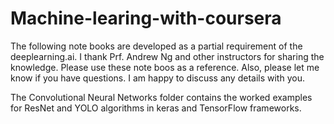# Machine-learing-with-coursera
The following note books are developed as a partial requirement of the deeplearning.ai. I thank Prf. Andrew Ng and other instructors for sharing the knowledge.
Please use these note boos as a reference. Also, please let me know if you have questions. I am happy to discuss any details with you.

The Convolutional Neural Networks folder contains the worked examples for ResNet and YOLO algorithms in keras and TensorFlow frameworks.
